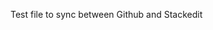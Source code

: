 Test file to sync between Github and Stackedit

<!--stackedit_data:
eyJoaXN0b3J5IjpbMjUwNTg4NTc2XX0=
-->